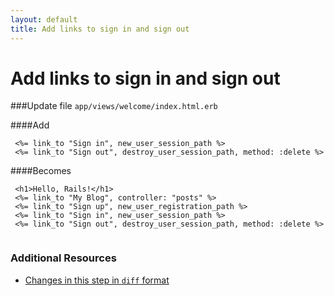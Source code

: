 ```yaml
---
layout: default
title: Add links to sign in and sign out
---
```


<h1 id="main">Add links to sign in and sign out</h1>


###Update file `app/views/welcome/index.html.erb`

####Add
```
 <%= link_to "Sign in", new_user_session_path %>
 <%= link_to "Sign out", destroy_user_session_path, method: :delete %>
```


####Becomes
```
 <h1>Hello, Rails!</h1>
 <%= link_to "My Blog", controller: "posts" %>
 <%= link_to "Sign up", new_user_registration_path %>
 <%= link_to "Sign in", new_user_session_path %>
 <%= link_to "Sign out", destroy_user_session_path, method: :delete %>
 

```



### Additional Resources

* [Changes in this step in `diff` format](https://github.com/software-academy/devise_bdd/commit/89128f4e1505da588522ac8700d68c641d8cc7ee)

